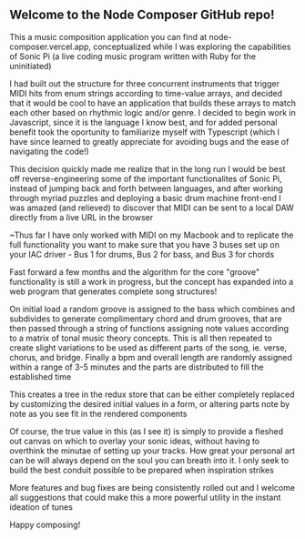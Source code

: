 <h2>Welcome to the Node Composer GitHub repo!</h2>

This a music composition application you can find at node-composer.vercel.app, conceptualized while I was exploring the capabilities of Sonic Pi (a live coding music program written with Ruby for the uninitiated)

I had built out the structure for three concurrent instruments that trigger MIDI hits from enum strings according to time-value arrays, and decided that it would be cool to have an application that builds these arrays to match each other based on rhythmic logic and/or genre.  I decided to begin work in Javascript, since it is the language I know best, and for added personal benefit took the oportunity to familiarize myself with Typescript (which I have since learned to greatly appreciate for avoiding bugs and the ease of navigating the code!)

This decision quickly made me realize that in the long run I would be best off reverse-engineering some of the important functionalites of Sonic Pi, instead of jumping back and forth between languages, and after working through myriad puzzles and deploying a basic drum machine front-end I was amazed (and relieved) to discover that MIDI can be sent to a local DAW directly from a live URL in the browser

~Thus far I have only worked with MIDI on my Macbook and to replicate the full functionality you want to make sure that you have 3 buses set up on your IAC driver - Bus 1 for drums, Bus 2 for bass, and Bus 3 for chords

Fast forward a few months and the algorithm for the core "groove" functionality is still a work in progress, but the concept has expanded into a web program that generates complete song structures!

On initial load a random groove is assigned to the bass which combines and subdivides to generate complimentary chord and drum grooves, that are then passed through a string of functions assigning note values according to a matrix of tonal music theory concepts. This is all then repeated to create slight variations to be used as different parts of the song, ie. verse, chorus, and bridge.  Finally a bpm and overall length are randomly assigned within a range of 3-5 minutes and the parts are distributed to fill the established time

This creates a tree in the redux store that can be either completely replaced by customizing the desired initial values in a form, or altering parts note by note as you see fit in the rendered components

Of course, the true value in this (as I see it) is simply to provide a fleshed out canvas on which to overlay your sonic ideas, without having to overthink the minutae of setting up your tracks.  How great your personal art can be will always depend on the soul you can breath into it.  I only seek to build the best conduit possible to be prepared when inspiration strikes

More features and bug fixes are being consistently rolled out and I welcome all suggestions that could make this a more powerful utility in the instant ideation of tunes

Happy composing!